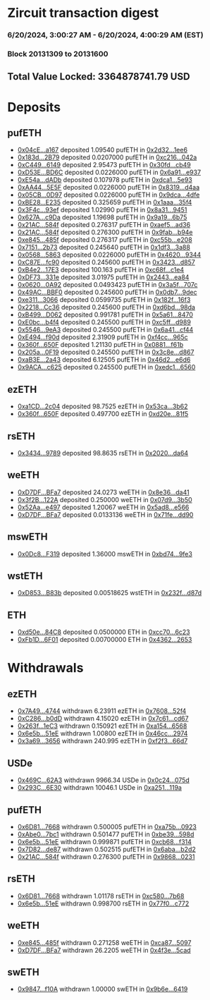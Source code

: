 # Zircuit transaction digest
### 6/20/2024, 3:00:27 AM - 6/20/2024, 4:00:29 AM (EST)
### Block 20131309 to 20131600

## Total Value Locked: 3364878741.79 USD

# Deposits
## pufETH
- [0x04cE...a167](https://etherscan.io/address/0x04cE006271CB10b0F2a3F3614eA194a4A00Ba167) deposited 1.09540 pufETH in [0x2d32...1ee6](https://etherscan.io/tx/0x04cE006271CB10b0F2a3F3614eA194a4A00Ba167)
- [0x183d...2B79](https://etherscan.io/address/0x183d482287eFC5157E48367e50541cb650592B79) deposited 0.0207000 pufETH in [0xc216...042a](https://etherscan.io/tx/0x183d482287eFC5157E48367e50541cb650592B79)
- [0xC449...6149](https://etherscan.io/address/0xC4490B6772b0d1c8772E710DA6DFFb27003c6149) deposited 2.95473 pufETH in [0x30fd...cb49](https://etherscan.io/tx/0xC4490B6772b0d1c8772E710DA6DFFb27003c6149)
- [0xD53E...BD6C](https://etherscan.io/address/0xD53E1E064FA2d5987ABa1B37be64103bf724BD6C) deposited 0.0226000 pufETH in [0x6a91...e937](https://etherscan.io/tx/0xD53E1E064FA2d5987ABa1B37be64103bf724BD6C)
- [0xE54a...dADb](https://etherscan.io/address/0xE54aE1FE25b82195e399b1EB76a0BAA96385dADb) deposited 0.107978 pufETH in [0xdca1...5e93](https://etherscan.io/tx/0xE54aE1FE25b82195e399b1EB76a0BAA96385dADb)
- [0xAA44...5E5F](https://etherscan.io/address/0xAA44cEbDd9f2879Ec53cF63fD7B5A533DeFd5E5F) deposited 0.0226000 pufETH in [0x8319...d4aa](https://etherscan.io/tx/0xAA44cEbDd9f2879Ec53cF63fD7B5A533DeFd5E5F)
- [0x05CB...0D97](https://etherscan.io/address/0x05CB5eEe43371c456BD157Cd6d38f328636f0D97) deposited 0.0226000 pufETH in [0x9dca...4dfe](https://etherscan.io/tx/0x05CB5eEe43371c456BD157Cd6d38f328636f0D97)
- [0xBE28...E235](https://etherscan.io/address/0xBE28BED03dC5C2b8f07d7B55e9B159102780E235) deposited 0.325659 pufETH in [0x1aaa...35f4](https://etherscan.io/tx/0xBE28BED03dC5C2b8f07d7B55e9B159102780E235)
- [0x3F4c...93ef](https://etherscan.io/address/0x3F4cbF443AFF15aDD12f8179feA19839CC0593ef) deposited 1.02990 pufETH in [0x8a31...9451](https://etherscan.io/tx/0x3F4cbF443AFF15aDD12f8179feA19839CC0593ef)
- [0x627A...c9Da](https://etherscan.io/address/0x627A331Dad24fE90dd335CDA24E191ff1720c9Da) deposited 1.19698 pufETH in [0x9a19...6b75](https://etherscan.io/tx/0x627A331Dad24fE90dd335CDA24E191ff1720c9Da)
- [0x21AC...584f](https://etherscan.io/address/0x21AC840B472f65665643edF8C19C3dA4cb1C584f) deposited 0.276317 pufETH in [0xaef5...ad36](https://etherscan.io/tx/0x21AC840B472f65665643edF8C19C3dA4cb1C584f)
- [0x21AC...584f](https://etherscan.io/address/0x21AC840B472f65665643edF8C19C3dA4cb1C584f) deposited 0.276300 pufETH in [0x9fab...b94e](https://etherscan.io/tx/0x21AC840B472f65665643edF8C19C3dA4cb1C584f)
- [0xe845...485f](https://etherscan.io/address/0xe84591411d178C9263000d205ABf4e169cbc485f) deposited 0.276317 pufETH in [0xc55b...e208](https://etherscan.io/tx/0xe84591411d178C9263000d205ABf4e169cbc485f)
- [0x7151...2b73](https://etherscan.io/address/0x7151Ae8acE4ec257dAA8a0F3b518B177156c2b73) deposited 0.245640 pufETH in [0x1df3...3a88](https://etherscan.io/tx/0x7151Ae8acE4ec257dAA8a0F3b518B177156c2b73)
- [0x0568...5863](https://etherscan.io/address/0x0568d3d734b4fE7467C211355249206ecAcf5863) deposited 0.0226000 pufETH in [0x4620...9344](https://etherscan.io/tx/0x0568d3d734b4fE7467C211355249206ecAcf5863)
- [0xC87E...fc90](https://etherscan.io/address/0xC87E6d13d5fdc337007354dEB19735eC1410fc90) deposited 0.245600 pufETH in [0x3423...d857](https://etherscan.io/tx/0xC87E6d13d5fdc337007354dEB19735eC1410fc90)
- [0xB4e2...17E3](https://etherscan.io/address/0xB4e2fa2e9eFd58877502E01161b3ABB2b33517E3) deposited 100.163 pufETH in [0xc68f...c1e4](https://etherscan.io/tx/0xB4e2fa2e9eFd58877502E01161b3ABB2b33517E3)
- [0xDF73...331e](https://etherscan.io/address/0xDF73496D78dD329650Bd142e1CC986149b3D331e) deposited 3.01975 pufETH in [0x2443...ea84](https://etherscan.io/tx/0xDF73496D78dD329650Bd142e1CC986149b3D331e)
- [0x0620...0A92](https://etherscan.io/address/0x06208193d4e58f36Be3ba4D3713f9A302b940A92) deposited 0.0493423 pufETH in [0x3a5f...707c](https://etherscan.io/tx/0x06208193d4e58f36Be3ba4D3713f9A302b940A92)
- [0x49AC...BBF0](https://etherscan.io/address/0x49AC7C473FF2c5caB692F9cd5a70d72673aaBBF0) deposited 0.245600 pufETH in [0x0db7...9dec](https://etherscan.io/tx/0x49AC7C473FF2c5caB692F9cd5a70d72673aaBBF0)
- [0xe311...3066](https://etherscan.io/address/0xe3116841869C99ACf7A134fFCd2FF48111Fc3066) deposited 0.0599735 pufETH in [0x182f...16f3](https://etherscan.io/tx/0xe3116841869C99ACf7A134fFCd2FF48111Fc3066)
- [0x2218...Cc36](https://etherscan.io/address/0x22181e63A9fc95E50b13953865396187556DCc36) deposited 0.245600 pufETH in [0xd6bd...98da](https://etherscan.io/tx/0x22181e63A9fc95E50b13953865396187556DCc36)
- [0xB499...D062](https://etherscan.io/address/0xB499d085c4eE8FEA2723190dC4069bcDDE49D062) deposited 0.991781 pufETH in [0x5a61...8470](https://etherscan.io/tx/0xB499d085c4eE8FEA2723190dC4069bcDDE49D062)
- [0xE0bc...b4f4](https://etherscan.io/address/0xE0bceCe9f0756aee42a03F948cb793aCbe7db4f4) deposited 0.245500 pufETH in [0xc5ff...d989](https://etherscan.io/tx/0xE0bceCe9f0756aee42a03F948cb793aCbe7db4f4)
- [0x5546...9eA3](https://etherscan.io/address/0x5546B2052A44d281705b3F14788170D560559eA3) deposited 0.245500 pufETH in [0x6a41...cf44](https://etherscan.io/tx/0x5546B2052A44d281705b3F14788170D560559eA3)
- [0xE494...f90d](https://etherscan.io/address/0xE4943b3209eD3255cc02E179e4D326fBc609f90d) deposited 2.31909 pufETH in [0xf4cc...965c](https://etherscan.io/tx/0xE4943b3209eD3255cc02E179e4D326fBc609f90d)
- [0x360f...650F](https://etherscan.io/address/0x360f48D300D76879d498c37FFe5282906b6f650F) deposited 1.21130 pufETH in [0x0881...f61b](https://etherscan.io/tx/0x360f48D300D76879d498c37FFe5282906b6f650F)
- [0x205a...0F19](https://etherscan.io/address/0x205a0ac1Bc78B5Ca9699ae7450CE5F813FE20F19) deposited 0.245500 pufETH in [0x3c8e...d867](https://etherscan.io/tx/0x205a0ac1Bc78B5Ca9699ae7450CE5F813FE20F19)
- [0xaB3E...2a43](https://etherscan.io/address/0xaB3EB0Ab57A2716Ffc157e3D2c24AD0C37852a43) deposited 6.12505 pufETH in [0x46d2...e6d6](https://etherscan.io/tx/0xaB3EB0Ab57A2716Ffc157e3D2c24AD0C37852a43)
- [0x9ACA...c625](https://etherscan.io/address/0x9ACAACe3D3299C7567894D3dee33156bd3B5c625) deposited 0.245500 pufETH in [0xedc1...6560](https://etherscan.io/tx/0x9ACAACe3D3299C7567894D3dee33156bd3B5c625)
## ezETH
- [0xa1CD...2c04](https://etherscan.io/address/0xa1CD7B20BA585c6D473043d8011808F8cd9c2c04) deposited 98.7525 ezETH in [0x53ca...3b62](https://etherscan.io/tx/0xa1CD7B20BA585c6D473043d8011808F8cd9c2c04)
- [0x360f...650F](https://etherscan.io/address/0x360f48D300D76879d498c37FFe5282906b6f650F) deposited 0.497700 ezETH in [0xd20e...81f5](https://etherscan.io/tx/0x360f48D300D76879d498c37FFe5282906b6f650F)
## rsETH
- [0x3434...9789](https://etherscan.io/address/0x34349c5569e7B846c3558961552D2202760A9789) deposited 98.8635 rsETH in [0x2020...da64](https://etherscan.io/tx/0x34349c5569e7B846c3558961552D2202760A9789)
## weETH
- [0xD7DF...BFa7](https://etherscan.io/address/0xD7DF7E085214743530afF339aFC420c7c720BFa7) deposited 24.0273 weETH in [0x8e36...da41](https://etherscan.io/tx/0xD7DF7E085214743530afF339aFC420c7c720BFa7)
- [0x3f2B...122A](https://etherscan.io/address/0x3f2Ba51608F379237C7134B2F9665Ebd6122122A) deposited 0.250000 weETH in [0x07d9...3b50](https://etherscan.io/tx/0x3f2Ba51608F379237C7134B2F9665Ebd6122122A)
- [0x52Aa...e497](https://etherscan.io/address/0x52Aa899454998Be5b000Ad077a46Bbe360F4e497) deposited 1.20067 weETH in [0x5ad8...e566](https://etherscan.io/tx/0x52Aa899454998Be5b000Ad077a46Bbe360F4e497)
- [0xD7DF...BFa7](https://etherscan.io/address/0xD7DF7E085214743530afF339aFC420c7c720BFa7) deposited 0.0133136 weETH in [0x71fe...dd90](https://etherscan.io/tx/0xD7DF7E085214743530afF339aFC420c7c720BFa7)
## mswETH
- [0x0Dc8...F319](https://etherscan.io/address/0x0Dc85EdC5DAddA7635af5476275256d7284bF319) deposited 1.36000 mswETH in [0xbd74...9fe3](https://etherscan.io/tx/0x0Dc85EdC5DAddA7635af5476275256d7284bF319)
## wstETH
- [0xD853...B83b](https://etherscan.io/address/0xD8534d9AFbaf6E8714Be6eb4a026Ef6b931aB83b) deposited 0.00518625 wstETH in [0x232f...d87d](https://etherscan.io/tx/0xD8534d9AFbaf6E8714Be6eb4a026Ef6b931aB83b)
## ETH
- [0xd50e...84C8](https://etherscan.io/address/0xd50eb6C31A1C1d0D783eDA6BB4e37Ee1ABc984C8) deposited 0.0500000 ETH in [0xcc70...6c23](https://etherscan.io/tx/0xd50eb6C31A1C1d0D783eDA6BB4e37Ee1ABc984C8)
- [0xFb1D...6F01](https://etherscan.io/address/0xFb1D25fdB5Fc8edA648Ff9FA9EFbA665Dde56F01) deposited 0.00700000 ETH in [0x4362...2653](https://etherscan.io/tx/0xFb1D25fdB5Fc8edA648Ff9FA9EFbA665Dde56F01)
# Withdrawals
## ezETH
- [0x7A49...4744](https://etherscan.io/address/0x7A493Be5c2ce014cD049Bf178a1ac0Db1B434744) withdrawn 6.23911 ezETH in [0x7608...52f4](https://etherscan.io/tx/0x7A493Be5c2ce014cD049Bf178a1ac0Db1B434744)
- [0xC286...b0dD](https://etherscan.io/address/0xC28632CA58Fb90305177A626244eFa83ecb0b0dD) withdrawn 4.15020 ezETH in [0x7c61...cd67](https://etherscan.io/tx/0xC28632CA58Fb90305177A626244eFa83ecb0b0dD)
- [0x263f...1eC3](https://etherscan.io/address/0x263fc0677bD02698dc6b83767D58ED22Fac31eC3) withdrawn 0.150921 ezETH in [0xa154...6568](https://etherscan.io/tx/0x263fc0677bD02698dc6b83767D58ED22Fac31eC3)
- [0x6e5b...51eE](https://etherscan.io/address/0x6e5ba5499bd4BBA442Dc88242F9c7929AD3151eE) withdrawn 1.00800 ezETH in [0x46cc...2974](https://etherscan.io/tx/0x6e5ba5499bd4BBA442Dc88242F9c7929AD3151eE)
- [0x3a69...3656](https://etherscan.io/address/0x3a6964CcaA0d06D1d3a31e637da89B7A25153656) withdrawn 240.995 ezETH in [0xf2f3...66d7](https://etherscan.io/tx/0x3a6964CcaA0d06D1d3a31e637da89B7A25153656)
## USDe
- [0x469C...62A3](https://etherscan.io/address/0x469CE8788F99B45ddA2A85807C00d728cD8462A3) withdrawn 9966.34 USDe in [0x0c24...075d](https://etherscan.io/tx/0x469CE8788F99B45ddA2A85807C00d728cD8462A3)
- [0x293C...6E30](https://etherscan.io/address/0x293C6937D8D82e05B01335F7B33FBA0c8e256E30) withdrawn 10046.1 USDe in [0xa251...119a](https://etherscan.io/tx/0x293C6937D8D82e05B01335F7B33FBA0c8e256E30)
## pufETH
- [0x6D81...7668](https://etherscan.io/address/0x6D81FBdba7Cc3AFB7926F80C734965746b297668) withdrawn 0.500005 pufETH in [0xa75b...0923](https://etherscan.io/tx/0x6D81FBdba7Cc3AFB7926F80C734965746b297668)
- [0xAbe0...7bc1](https://etherscan.io/address/0xAbe0A3264d77C4ff47B73a117Ca921c09E3F7bc1) withdrawn 0.501477 pufETH in [0xbe39...598d](https://etherscan.io/tx/0xAbe0A3264d77C4ff47B73a117Ca921c09E3F7bc1)
- [0x6e5b...51eE](https://etherscan.io/address/0x6e5ba5499bd4BBA442Dc88242F9c7929AD3151eE) withdrawn 0.999871 pufETH in [0xcb68...f314](https://etherscan.io/tx/0x6e5ba5499bd4BBA442Dc88242F9c7929AD3151eE)
- [0x7D82...de87](https://etherscan.io/address/0x7D829370353eC14752d6604aFeE06e15aD0Ede87) withdrawn 0.502515 pufETH in [0x6aba...b2d2](https://etherscan.io/tx/0x7D829370353eC14752d6604aFeE06e15aD0Ede87)
- [0x21AC...584f](https://etherscan.io/address/0x21AC840B472f65665643edF8C19C3dA4cb1C584f) withdrawn 0.276300 pufETH in [0x9868...0231](https://etherscan.io/tx/0x21AC840B472f65665643edF8C19C3dA4cb1C584f)
## rsETH
- [0x6D81...7668](https://etherscan.io/address/0x6D81FBdba7Cc3AFB7926F80C734965746b297668) withdrawn 1.01178 rsETH in [0xc580...7b68](https://etherscan.io/tx/0x6D81FBdba7Cc3AFB7926F80C734965746b297668)
- [0x6e5b...51eE](https://etherscan.io/address/0x6e5ba5499bd4BBA442Dc88242F9c7929AD3151eE) withdrawn 0.998700 rsETH in [0x77f0...c772](https://etherscan.io/tx/0x6e5ba5499bd4BBA442Dc88242F9c7929AD3151eE)
## weETH
- [0xe845...485f](https://etherscan.io/address/0xe84591411d178C9263000d205ABf4e169cbc485f) withdrawn 0.271258 weETH in [0xca87...5097](https://etherscan.io/tx/0xe84591411d178C9263000d205ABf4e169cbc485f)
- [0xD7DF...BFa7](https://etherscan.io/address/0xD7DF7E085214743530afF339aFC420c7c720BFa7) withdrawn 26.2205 weETH in [0x4f3e...5cad](https://etherscan.io/tx/0xD7DF7E085214743530afF339aFC420c7c720BFa7)
## swETH
- [0x9847...f10A](https://etherscan.io/address/0x98479E6D18580052E1Ed593d5fB2F3353c10f10A) withdrawn 1.00000 swETH in [0x9b6e...6419](https://etherscan.io/tx/0x98479E6D18580052E1Ed593d5fB2F3353c10f10A)
